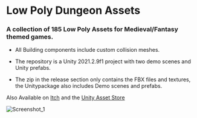 # Low Poly Dungeon Assets

### A collection of 185 Low Poly Assets for Medieval/Fantasy themed games. 

- All Building components include custom collision meshes. 

- The repository is a Unity 2021.2.9f1 project with two demo scenes and Unity prefabs. 

- The zip in the release section only contains the FBX files and textures, the Unitypackage also includes Demo scenes and prefabs.

Also Available on 
[Itch](https://brokenvector.itch.io/ultimate-low-poly-dungeon)
and the [Unity Asset Store](https://assetstore.unity.com/packages/3d/environments/dungeons/ultimate-low-poly-dungeon-143535#description)

![Screenshot_1](https://user-images.githubusercontent.com/13683581/151672903-b21f09eb-308c-461a-9db6-4b481d8091e3.png)
